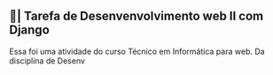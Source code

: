 ## 📑| Tarefa de Desenvenvolvimento web II com Django

  Essa foi uma atividade do curso Técnico em Informática para web. Da disciplina de Desenv
 
